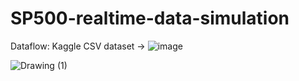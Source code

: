 # SP500-realtime-data-simulation
Dataflow:
Kaggle CSV dataset -> 
![image](https://github.com/MaTszChunJonathan/SP500-realtime-data-simulation/assets/66008170/4b203ffc-73f5-4604-800b-5a2571a54c50)

![Drawing (1)](https://github.com/MaTszChunJonathan/SP500-realtime-data-simulation/assets/66008170/23a6f158-1a1a-4b06-995f-b485896f4d7c)
